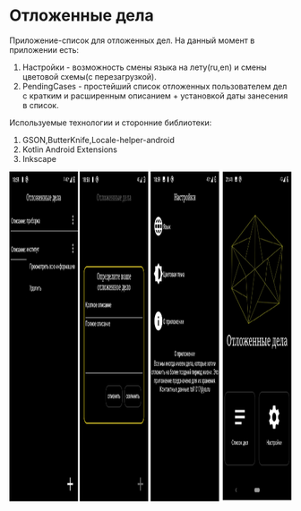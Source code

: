 # Отложенные дела
Приложение-список для отложенных дел.
На данный момент в приложении есть:

1. Настройки - возможность смены языка на лету(ru,en) и смены цветовой схемы(с перезагрузкой).
2. PendingCases - простейший список отложенных пользователем дел с кратким и расширенным описанием + установкой даты занесения в список.

Используемые технологии и сторонние библиотеки:

1. GSON,ButterKnife,Locale-helper-android
2. Kotlin Android Extensions
3. Inkscape

<img src="https://github.com/kernokus/Pending-cases/blob/master/forGit.png" width="1200" height="592">


